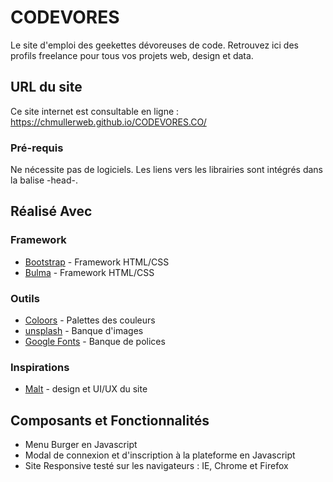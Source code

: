 # CODEVORES

Le site d'emploi des geekettes dévoreuses de code. Retrouvez ici des profils freelance pour tous vos projets web, design et data.

## URL du site

Ce site internet est consultable en ligne : https://chmullerweb.github.io/CODEVORES.CO/

### Pré-requis

Ne nécessite pas de logiciels. Les liens vers les librairies sont intégrés dans la balise -head-.

<!------------ BOOTSRAP ----------------------->
  <link rel="stylesheet" href="assets/css/bootstrap.min.css">


## Réalisé Avec 

### Framework

* [Bootstrap](https://getbootstrap.com/) - Framework HTML/CSS
* [Bulma](https://bulma.io/) - Framework HTML/CSS

### Outils

* [Coloors](https://coolors.co/) - Palettes des couleurs
* [unsplash](https://unsplash.com/) - Banque d'images
* [Google Fonts](https://fonts.google.com/) - Banque de polices

### Inspirations

* [Malt](https://www.malt.fr/) - design et UI/UX du site

## Composants et Fonctionnalités

* Menu Burger en Javascript
* Modal de connexion et d'inscription à la plateforme en Javascript
* Site Responsive testé sur les navigateurs : IE, Chrome et Firefox

